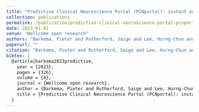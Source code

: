 ```yaml
---
title: "Predictive Clinical Neuroscience Portal (PCNportal): instant online access to research-grade normative models for clinical neuroscientists"
collection: publications
permalink: /publication/predictive-clinical-neuroscience-portal-pcnportal-instant-online-access-to-resea
date: 2023-01-01
venue: "Wellcome open research"
authors: "Barkema, Pieter and Rutherford, Saige and Lee, Hurng-Chun and Kia, Seyed Mostafa and Savage, Hannah and Beckmann, Christian and Marquand, Andre"
paperurl: ""
citation: "Barkema, Pieter and Rutherford, Saige and Lee, Hurng-Chun and Kia, Seyed Mostafa and Savage, Hannah and Beckmann, Christian and Marquand, Andre (2023). Predictive Clinical Neuroscience Portal (PCNportal): instant online access to research-grade normative models for clinical neuroscientists. Wellcome open research."
bibtex: |
  @article{barkema2023predictive,
    year = {2023},
    pages = {326},
    volume = {8},
    journal = {Wellcome open research},
    author = {Barkema, Pieter and Rutherford, Saige and Lee, Hurng-Chun and Kia, Seyed Mostafa and Savage, Hannah and Beckmann, Christian and Marquand, Andre},
    title = {Predictive Clinical Neuroscience Portal (PCNportal): instant online access to research-grade normative models for clinical neuroscientists},
  }
---
```


